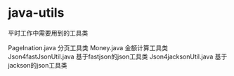 # java-utils
平时工作中需要用到的工具类

PageInation.java 分页工具类
Money.java 金额计算工具类
Json4fastJsonUtil.java 基于fastjson的json工具类
Json4jacksonUtil.java 基于jackson的json工具类
